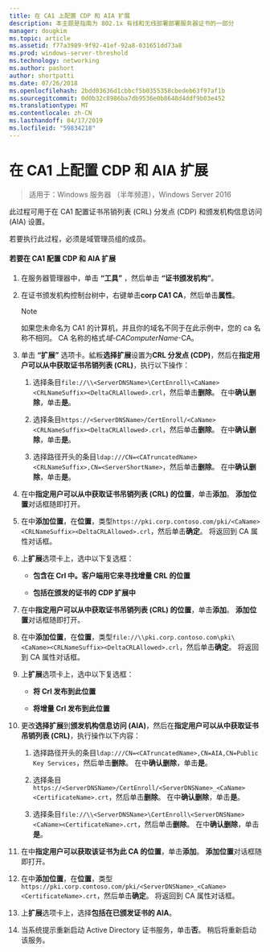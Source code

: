 ```yaml
---
title: 在 CA1 上配置 CDP 和 AIA 扩展
description: 本主题是指南为 802.1x 有线和无线部署部署服务器证书的一部分
manager: dougkim
ms.topic: article
ms.assetid: f77a3989-9f92-41ef-92a8-031651dd73a8
ms.prod: windows-server-threshold
ms.technology: networking
ms.author: pashort
author: shortpatti
ms.date: 07/26/2018
ms.openlocfilehash: 2bdd03636d1cbbcf5b0355358cbedeb63f97af1b
ms.sourcegitcommit: 0d0b32c8986ba7db9536e0b8648d4ddf9b03e452
ms.translationtype: MT
ms.contentlocale: zh-CN
ms.lasthandoff: 04/17/2019
ms.locfileid: "59834218"
---
```

# <a name="configure-the-cdp-and-aia-extensions-on-ca1"></a>在 CA1 上配置 CDP 和 AIA 扩展

>适用于：Windows 服务器 （半年频道），Windows Server 2016

此过程可用于在 CA1 配置证书吊销列表 (CRL) 分发点 (CDP) 和颁发机构信息访问 (AIA) 设置。  
  
若要执行此过程，必须是域管理员组的成员。  
  
#### <a name="to-configure-the-cdp-and-aia-extensions-on-ca1"></a>若要在 CA1 配置 CDP 和 AIA 扩展  
  
1.  在服务器管理器中，单击 **“工具”** ，然后单击 **“证书颁发机构”**。  
  
2.  在证书颁发机构控制台树中，右键单击**corp CA1 CA**，然后单击**属性**。  
  
    > [!NOTE]  
    > 如果您未命名为 CA1 的计算机，并且你的域名不同于在此示例中，您的 ca 名称不相同。 CA 名称的格式*域*-*CAComputerName*-CA。  
  
3.  单击 **“扩展”** 选项卡。絋粄**选择扩展**设置为**CRL 分发点 (CDP)**，然后在**指定用户可以从中获取证书吊销列表 (CRL)**，执行以下操作：  
  
    1.  选择条目`file://\\<ServerDNSName>\CertEnroll\<CaName><CRLNameSuffix><DeltaCRLAllowed>.crl`，然后单击**删除**。 在中**确认删除**，单击**是**。  
  
    2.  选择条目`https://<ServerDNSName>/CertEnroll/<CaName><CRLNameSuffix><DeltaCRLAllowed>.crl`，然后单击**删除**。 在中**确认删除**，单击**是**。  
  
    3.  选择路径开头的条目`ldap:///CN=<CATruncatedName><CRLNameSuffix>,CN=<ServerShortName>`，然后单击**删除**。 在中**确认删除**，单击**是**。  
  
4.  在中**指定用户可以从中获取证书吊销列表 (CRL) 的位置**，单击**添加**。 **添加位置**对话框随即打开。  
  
5.  在中**添加位置**，在**位置**，类型`https://pki.corp.contoso.com/pki/<CaName><CRLNameSuffix><DeltaCRLAllowed>.crl`，然后单击**确定**。 将返回到 CA 属性对话框。  
  
6.  上**扩展**选项卡上，选中以下复选框：  
  
    -   **包含在 Crl 中。客户端用它来寻找增量 CRL 的位置**  
  
    -   **包括在颁发的证书的 CDP 扩展中**  
  
7.  在中**指定用户可以从中获取证书吊销列表 (CRL) 的位置**，单击**添加**。 **添加位置**对话框随即打开。  
  
8.  在中**添加位置**，在**位置**，类型`file://\\pki.corp.contoso.com\pki\<CaName><CRLNameSuffix><DeltaCRLAllowed>.crl`，然后单击**确定**。 将返回到 CA 属性对话框。  
  
9. 上**扩展**选项卡上，选中以下复选框：  
  
    -   **将 Crl 发布到此位置**  
  
    -   **将增量 Crl 发布到此位置**  
  
10. 更改**选择扩展**到**颁发机构信息访问 (AIA)**，然后在**指定用户可以从中获取证书吊销列表 (CRL)**，执行操作以下内容：  
  
    1.  选择路径开头的条目`ldap:///CN=<CATruncatedName>,CN=AIA,CN=Public Key Services`，然后单击**删除**。 在中**确认删除**，单击**是**。  
  
    2.  选择条目`https://<ServerDNSName>/CertEnroll/<ServerDNSName>_<CaName><CertificateName>.crt`，然后单击**删除**。 在中**确认删除**，单击**是**。  
  
    3.  选择条目`file://\\<ServerDNSName>\CertEnroll\<ServerDNSName><CaName><CertificateName>.crt`，然后单击**删除**。 在中**确认删除**，单击**是**。  
  
11. 在中**指定用户可以获取该证书为此 CA 的位置**，单击**添加**。 **添加位置**对话框随即打开。  
  
12. 在中**添加位置**，在**位置**，类型`https://pki.corp.contoso.com/pki/<ServerDNSName>_<CaName><CertificateName>.crt`，然后单击**确定**。 将返回到 CA 属性对话框。  
  
13. 上**扩展**选项卡上，选择**包括在已颁发证书的 AIA**。  
  
14. 当系统提示重新启动 Active Directory 证书服务，单击**否**。 稍后将重新启动该服务。  
  

